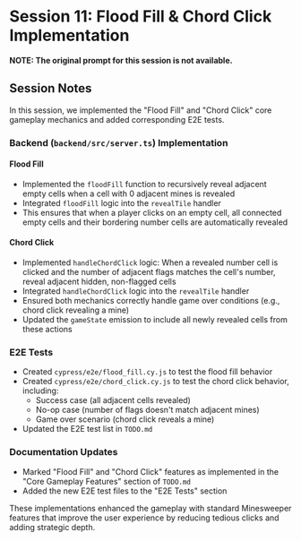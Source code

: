 # Session 11: Flood Fill & Chord Click Implementation

**NOTE: The original prompt for this session is not available.**

## Session Notes

In this session, we implemented the "Flood Fill" and "Chord Click" core gameplay mechanics and added corresponding E2E tests.

### Backend (`backend/src/server.ts`) Implementation

#### Flood Fill
- Implemented the `floodFill` function to recursively reveal adjacent empty cells when a cell with 0 adjacent mines is revealed
- Integrated `floodFill` logic into the `revealTile` handler
- This ensures that when a player clicks on an empty cell, all connected empty cells and their bordering number cells are automatically revealed

#### Chord Click
- Implemented `handleChordClick` logic: When a revealed number cell is clicked and the number of adjacent flags matches the cell's number, reveal adjacent hidden, non-flagged cells
- Integrated `handleChordClick` logic into the `revealTile` handler
- Ensured both mechanics correctly handle game over conditions (e.g., chord click revealing a mine)
- Updated the `gameState` emission to include all newly revealed cells from these actions

### E2E Tests

- Created `cypress/e2e/flood_fill.cy.js` to test the flood fill behavior
- Created `cypress/e2e/chord_click.cy.js` to test the chord click behavior, including:
  - Success case (all adjacent cells revealed)
  - No-op case (number of flags doesn't match adjacent mines)
  - Game over scenario (chord click reveals a mine)
- Updated the E2E test list in `TODO.md`

### Documentation Updates

- Marked "Flood Fill" and "Chord Click" features as implemented in the "Core Gameplay Features" section of `TODO.md`
- Added the new E2E test files to the "E2E Tests" section

These implementations enhanced the gameplay with standard Minesweeper features that improve the user experience by reducing tedious clicks and adding strategic depth.
